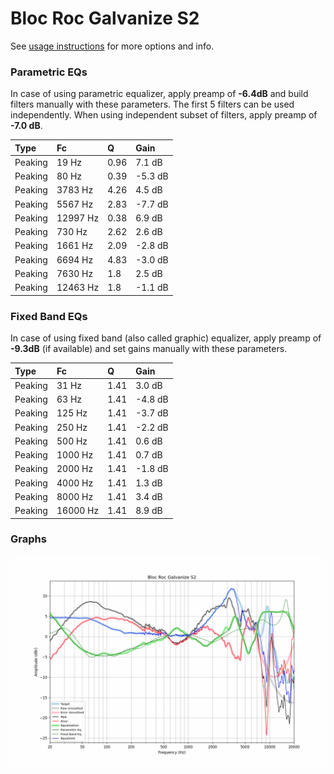 # Bloc Roc Galvanize S2
See [usage instructions](https://github.com/jaakkopasanen/AutoEq#usage) for more options and info.

### Parametric EQs
In case of using parametric equalizer, apply preamp of **-6.4dB** and build filters manually
with these parameters. The first 5 filters can be used independently.
When using independent subset of filters, apply preamp of **-7.0 dB**.

| Type    | Fc       |    Q | Gain    |
|:--------|:---------|:-----|:--------|
| Peaking | 19 Hz    | 0.96 | 7.1 dB  |
| Peaking | 80 Hz    | 0.39 | -5.3 dB |
| Peaking | 3783 Hz  | 4.26 | 4.5 dB  |
| Peaking | 5567 Hz  | 2.83 | -7.7 dB |
| Peaking | 12997 Hz | 0.38 | 6.9 dB  |
| Peaking | 730 Hz   | 2.62 | 2.6 dB  |
| Peaking | 1661 Hz  | 2.09 | -2.8 dB |
| Peaking | 6694 Hz  | 4.83 | -3.0 dB |
| Peaking | 7630 Hz  | 1.8  | 2.5 dB  |
| Peaking | 12463 Hz | 1.8  | -1.1 dB |

### Fixed Band EQs
In case of using fixed band (also called graphic) equalizer, apply preamp of **-9.3dB**
(if available) and set gains manually with these parameters.

| Type    | Fc       |    Q | Gain    |
|:--------|:---------|:-----|:--------|
| Peaking | 31 Hz    | 1.41 | 3.0 dB  |
| Peaking | 63 Hz    | 1.41 | -4.8 dB |
| Peaking | 125 Hz   | 1.41 | -3.7 dB |
| Peaking | 250 Hz   | 1.41 | -2.2 dB |
| Peaking | 500 Hz   | 1.41 | 0.6 dB  |
| Peaking | 1000 Hz  | 1.41 | 0.7 dB  |
| Peaking | 2000 Hz  | 1.41 | -1.8 dB |
| Peaking | 4000 Hz  | 1.41 | 1.3 dB  |
| Peaking | 8000 Hz  | 1.41 | 3.4 dB  |
| Peaking | 16000 Hz | 1.41 | 8.9 dB  |

### Graphs
![](./Bloc%20Roc%20Galvanize%20S2.png)